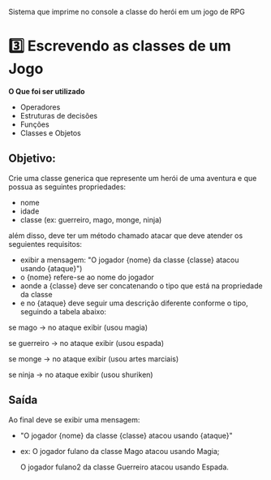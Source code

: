 Sistema que imprime no console a classe do herói em um jogo de RPG

# 3️⃣ Escrevendo as classes de um Jogo

**O Que foi ser utilizado**

- Operadores
- Estruturas de decisões
- Funções
- Classes e Objetos

## Objetivo:

Crie uma classe generica que represente um herói de uma aventura e que possua as seguintes propriedades:

- nome
- idade
- classe (ex: guerreiro, mago, monge, ninja)

além disso, deve ter um método chamado atacar que deve atender os seguientes requisitos:

- exibir a mensagem: "O jogador {nome} da classe {classe} atacou usando {ataque}")
- o {nome} refere-se ao nome do jogador
- aonde a {classe} deve ser concatenando o tipo que está na propriedade da classe
- e no {ataque} deve seguir uma descrição diferente conforme o tipo, seguindo a tabela abaixo:

se mago -> no ataque exibir (usou magia)

se guerreiro -> no ataque exibir (usou espada)

se monge -> no ataque exibir (usou artes marciais)

se ninja -> no ataque exibir (usou shuriken)

## Saída

Ao final deve se exibir uma mensagem:

- "O jogador {nome} da classe {classe} atacou usando {ataque}"
- 
  ex: O jogador fulano da classe Mago atacou usando Magia;
  
  O jogador fulano2 da classe Guerreiro atacou usando Espada.
